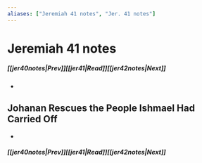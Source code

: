 ```yaml
---
aliases: ["Jeremiah 41 notes", "Jer. 41 notes"]
---
```

# Jeremiah 41 notes
##### <span class=arrow-left></span>[[jer40notes|Prev]]<span class=navigation-separator></span>[[jer41|Read]]<span class=navigation-separator></span>[[jer42notes|Next]]<span class=arrow-right></span>
- 
## Johanan Rescues the People Ishmael Had Carried Off
- 
##### <span class=arrow-left></span>[[jer40notes|Prev]]<span class=navigation-separator></span>[[jer41|Read]]<span class=navigation-separator></span>[[jer42notes|Next]]<span class=arrow-right></span>